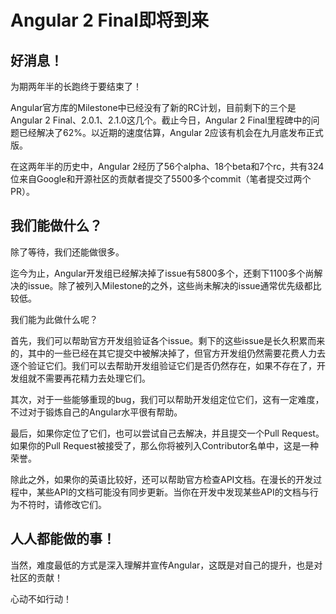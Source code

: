 # Angular 2 Final即将到来

## 好消息！

为期两年半的长跑终于要结束了！

Angular官方库的Milestone中已经没有了新的RC计划，目前剩下的三个是Angular 2 Final、2.0.1、2.1.0这几个。截止今日，Angular 2 Final里程碑中的问题已经解决了62%。以近期的速度估算，Angular 2应该有机会在九月底发布正式版。

在这两年半的历史中，Angular 2经历了56个alpha、18个beta和7个rc，共有324位来自Google和开源社区的贡献者提交了5500多个commit（笔者提交过两个PR）。

## 我们能做什么？

除了等待，我们还能做很多。

迄今为止，Angular开发组已经解决掉了issue有5800多个，还剩下1100多个尚解决的issue。除了被列入Milestone的之外，这些尚未解决的issue通常优先级都比较低。

我们能为此做什么呢？

首先，我们可以帮助官方开发组验证各个issue。剩下的这些issue是长久积累而来的，其中的一些已经在其它提交中被解决掉了，但官方开发组仍然需要花费人力去逐个验证它们。我们可以去帮助开发组验证它们是否仍然存在，如果不存在了，开发组就不需要再花精力去处理它们。

其次，对于一些能够重现的bug，我们可以帮助开发组定位它们，这有一定难度，不过对于锻炼自己的Angular水平很有帮助。

最后，如果你定位了它们，也可以尝试自己去解决，并且提交一个Pull Request。如果你的Pull Request被接受了，那么你将被列入Contributor名单中，这是一种荣誉。

除此之外，如果你的英语比较好，还可以帮助官方检查API文档。在漫长的开发过程中，某些API的文档可能没有同步更新。当你在开发中发现某些API的文档与行为不符时，请修改它们。

## 人人都能做的事！

当然，难度最低的方式是深入理解并宣传Angular，这既是对自己的提升，也是对社区的贡献！

心动不如行动！
